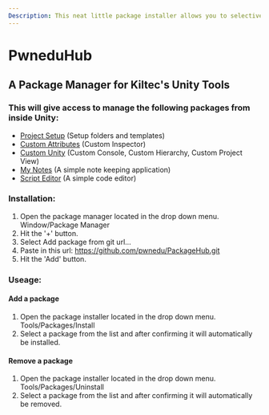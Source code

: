 ```yaml
---
Description: This neat little package installer allows you to selectively choose to install all the components you have come to know and love from the Unity Tools package via github. Plus includes additional packages like the script editing window, easy project setup configuration and script templates.
---
```


# PwneduHub

## A Package Manager for Kiltec's Unity Tools

### This will give access to manage the following packages from inside Unity:

* [Project Setup](https://github.com/pwnedu/ProjectSetup) (Setup folders and templates) 
* [Custom Attributes](https://github.com/pwnedu/CustomAttributes) (Custom Inspector) 
* [Custom Unity](https://github.com/pwnedu/CustomUnity) (Custom Console, Custom Hierarchy, Custom Project View) 
* [My Notes](https://github.com/pwnedu/MyNotes) (A simple note keeping application) 
* [Script Editor](https://github.com/pwnedu/ScriptEditor) (A simple code editor) 

### Installation:

1. Open the package manager located in the drop down menu. Window/Package Manager
2. Hit the '+' button.
2. Select Add package from git url...
3. Paste in this url: https://github.com/pwnedu/PackageHub.git
4. Hit the 'Add' button.

### Useage:

#### Add a package

1. Open the package installer located in the drop down menu. Tools/Packages/Install
2. Select a package from the list and after confirming it will automatically be installed.

#### Remove a package

1. Open the package installer located in the drop down menu. Tools/Packages/Uninstall
2. Select a package from the list and after confirming it will automatically be removed.
